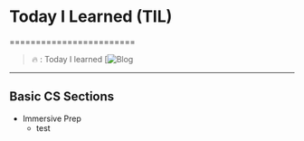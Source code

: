 # Today I Learned (TIL)
========================
>🔥  :  Today I learned 
[![Blog](https://velog.io/@pen9508901)

<hr/>

## Basic CS Sections
* Immersive Prep
  * test
     

